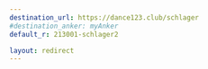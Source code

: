 ```yaml
---
destination_url: https://dance123.club/schlager
#destination_anker: myAnker
default_r: 213001-schlager2

layout: redirect
---
```


